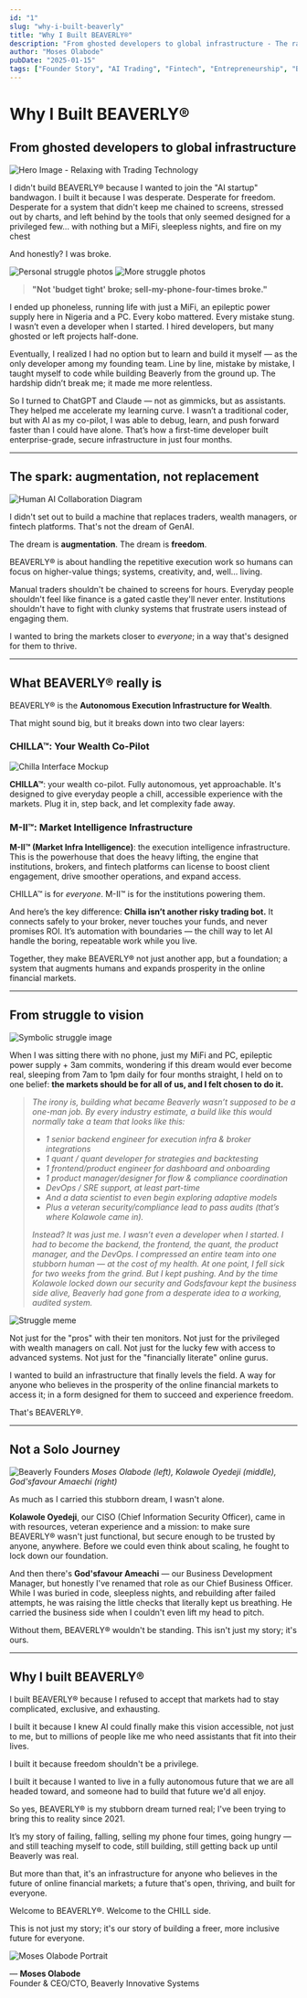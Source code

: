 ```yaml
---
id: "1"
slug: "why-i-built-beaverly"
title: "Why I Built BEAVERLY®"
description: "From ghosted developers to global infrastructure - The raw, unfiltered story behind building BEAVERLY®, the autonomous execution infrastructure for wealth that's changing how people experience financial markets."
author: "Moses Olabode"
pubDate: "2025-01-15"
tags: ["Founder Story", "AI Trading", "Fintech", "Entrepreneurship", "BEAVERLY", "CHILLA"]
---
```


# Why I Built BEAVERLY®
## From ghosted developers to global infrastructure

![Hero Image - Relaxing with Trading Technology](https://blog.beaverlyai.com/generated_images/Person_relaxing_with_trading_tech_e20abb04.png)

I didn't build BEAVERLY® because I wanted to join the "AI startup" bandwagon. I built it because I was desperate. Desperate for freedom. Desperate for a system that didn't keep me chained to screens, stressed out by charts, and left behind by the tools that only seemed designed for a privileged few… with nothing but a MiFi, sleepless nights, and fire on my chest

And honestly? I was broke.

![Personal struggle photos](https://blog.beaverlyai.com/IMG_2533_1757777062401.JPEG)
![More struggle photos](https://blog.beaverlyai.com/IMG_2536_1757777062402.JPEG)

> **"Not 'budget tight' broke; sell-my-phone-four-times broke."**

I ended up phoneless, running life with just a MiFi, an epileptic power supply here in Nigeria and a PC. Every kobo mattered. Every mistake stung. I wasn’t even a developer when I started. I hired developers, but many ghosted or left projects half-done. 

Eventually, I realized I had no option but to learn and build it myself — as the only developer among my founding team. Line by line, mistake by mistake, I taught myself to code while building Beaverly from the ground up. The hardship didn’t break me; it made me more relentless.

So I turned to ChatGPT and Claude — not as gimmicks, but as assistants. They helped me accelerate my learning curve. I wasn’t a traditional coder, but with AI as my co-pilot, I was able to debug, learn, and push forward faster than I could have alone. That’s how a first-time developer built enterprise-grade, secure infrastructure in just four months.

---

## The spark: augmentation, not replacement

![Human AI Collaboration Diagram](https://blog.beaverlyai.com/generated_images/Human_AI_collaboration_diagram_8bd2fa87.png)

I didn't set out to build a machine that replaces traders, wealth managers, or fintech platforms. That's not the dream of GenAI.

The dream is **augmentation**.
The dream is **freedom**.

BEAVERLY® is about handling the repetitive execution work so humans can focus on higher-value things; systems, creativity, and, well… living.

Manual traders shouldn't be chained to screens for hours. Everyday people shouldn't feel like finance is a gated castle they'll never enter. Institutions shouldn't have to fight with clunky systems that frustrate users instead of engaging them.

I wanted to bring the markets closer to *everyone*; in a way that's designed for them to thrive.

---

## What BEAVERLY® really is

BEAVERLY® is the **Autonomous Execution Infrastructure for Wealth**.

That might sound big, but it breaks down into two clear layers:

### CHILLA™: Your Wealth Co-Pilot

![Chilla Interface Mockup](https://blog.beaverlyai.com/generated_images/Chilla_trading_interface_mockup_bf377fd7.png)

**CHILLA™**: your wealth co-pilot. Fully autonomous, yet approachable. It's designed to give everyday people a chill, accessible experience with the markets. Plug it in, step back, and let complexity fade away.

### M-II™: Market Intelligence Infrastructure

**M-II™ (Market Infra Intelligence)**: the execution intelligence infrastructure. This is the powerhouse that does the heavy lifting, the engine that institutions, brokers, and fintech platforms can license to boost client engagement, drive smoother operations, and expand access.

CHILLA™ is for *everyone*.
M-II™ is for the institutions powering them.

And here’s the key difference: **Chilla isn’t another risky trading bot.** It connects safely to your broker, never touches your funds, and never promises ROI. It’s automation with boundaries — the chill way to let AI handle the boring, repeatable work while you live.

Together, they make BEAVERLY® not just another app, but a foundation; a system that augments humans and expands prosperity in the online financial markets.

---

## From struggle to vision

![Symbolic struggle image](https://blog.beaverlyai.com/generated_images/Late_night_vision_and_struggle_5638c672.png)

When I was sitting there with no phone, just my MiFi and PC, epileptic power supply + 3am commits, wondering if this dream would ever become real, sleeping from 7am to 1pm daily for four months straight, I held on to one belief: **the markets should be for all of us, and I felt chosen to do it.**

> *The irony is, building what became Beaverly wasn’t supposed to be a one-man job. By every industry estimate, a build like this would normally take a team that looks like this:*
>
> * *1 senior backend engineer for execution infra & broker integrations*
> * *1 quant / quant developer for strategies and backtesting*
> * *1 frontend/product engineer for dashboard and onboarding*
> * *1 product manager/designer for flow & compliance coordination*
> * *DevOps / SRE support, at least part-time*
> * *And a data scientist to even begin exploring adaptive models*
> * *Plus a veteran security/compliance lead to pass audits (that’s where Kolawole came in).*
>
> *Instead? It was just me. I wasn’t even a developer when I started. I had to become the backend, the frontend, the quant, the product manager, and the DevOps. I compressed an entire team into one stubborn human — at the cost of my health. At one point, I fell sick for two weeks from the grind. But I kept pushing. And by the time Kolawole locked down our security and Godsfavour kept the business side alive, Beaverly had gone from a desperate idea to a working, audited system.*


![Struggle meme](https://blog.beaverlyai.com/images_1757777062410.jfif)

Not just for the "pros" with their ten monitors. Not just for the privileged with wealth managers on call. Not just for the lucky few with access to advanced systems. Not just for the "financially literate" online gurus.

I wanted to build an infrastructure that finally levels the field. A way for anyone who believes in the prosperity of the online financial markets to access it; in a form designed for them to succeed and experience freedom.

That's BEAVERLY®.

---

## Not a Solo Journey

![Beaverly Founders](https://blog.beaverlyai.com/Beaverly_founders_1757777062410.png)
*Moses Olabode (left), Kolawole Oyedeji (middle), God'sfavour Amaechi (right)*

As much as I carried this stubborn dream, I wasn't alone.

**Kolawole Oyedeji**, our CISO (Chief Information Security Officer), came in with resources, veteran experience and a mission: to make sure BEAVERLY® wasn't just functional, but secure enough to be trusted by anyone, anywhere. Before we could even think about scaling, he fought to lock down our foundation.

And then there's **God'sfavour Ameachi** — our Business Development Manager, but honestly I've renamed that role as our Chief Business Officer. While I was buried in code, sleepless nights, and rebuilding after failed attempts, he was raising the little checks that literally kept us breathing. He carried the business side when I couldn't even lift my head to pitch.

Without them, BEAVERLY® wouldn't be standing. This isn't just my story; it's ours.

---

## Why I built BEAVERLY®

I built BEAVERLY® because I refused to accept that markets had to stay complicated, exclusive, and exhausting.

I built it because I knew AI could finally make this vision accessible, not just to me, but to millions of people like me who need assistants that fit into their lives.

I built it because freedom shouldn't be a privilege.

I built it because I wanted to live in a fully autonomous future that we are all headed toward, and someone had to build that future we'd all enjoy.

So yes, BEAVERLY® is my stubborn dream turned real; I've been trying to bring this to reality since 2021. 

It’s my story of failing, falling, selling my phone four times, going hungry — and still teaching myself to code, still building, still getting back up until Beaverly was real.

But more than that, it's an infrastructure for anyone who believes in the future of online financial markets; a future that's open, thriving, and built for everyone.

Welcome to BEAVERLY®. Welcome to the CHILL side.

This is not just my story; it's our story of building a freer, more inclusive future for everyone.

![Moses Olabode Portrait](https://blog.beaverlyai.com/IMG_1135_1757777062403.JPEG)

— **Moses Olabode**  
Founder & CEO/CTO, Beaverly Innovative Systems